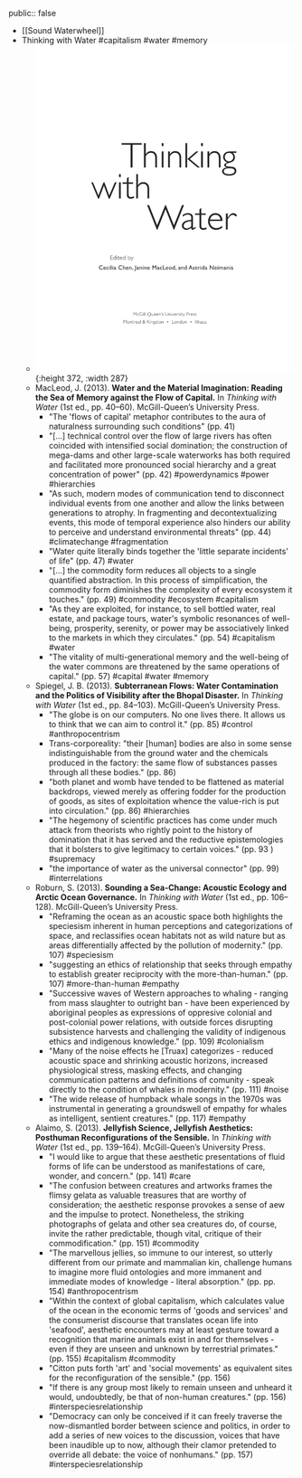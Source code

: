 public:: false

- [[Sound Waterwheel]]
- Thinking with Water #capitalism #water #memory
	- ![thin.png](../assets/thin_1656707956083_0.png){:height 372, :width 287}
	- MacLeod, J. (2013). __Water and the Material Imagination: Reading the Sea of Memory against the Flow of Capital.__ In *Thinking with Water* (1st ed., pp. 40–60). McGill-Queen’s University Press.
		- "The 'flows of capital' metaphor contributes to the aura of naturalness surrounding such conditions" (pp. 41)
		- "[...] technical control over the flow of large rivers has often coincided with intensified social domination; the construction of mega-dams and other large-scale waterworks has both required and facilitated more pronounced social hierarchy and a great concentration of power" (pp. 42) #powerdynamics #power #hierarchies
		- "As such, modern modes of communication tend to disconnect individual events from one another and allow the links between generations to atrophy. In fragmenting and decontextualizing events, this mode of temporal experience also hinders our ability to perceive and understand environmental threats" (pp. 44) #climatechange #fragmentation
		- "Water quite literally binds together the 'little separate incidents' of life" (pp. 47) #water
		- "[...] the commodity form reduces all objects to a single quantified abstraction. In this process of simplification, the commodity form diminishes the complexity of every ecosystem it touches." (pp. 49) #commodity #ecosystem #capitalism
		- "As they are exploited, for instance, to sell bottled water, real estate, and package tours, water's symbolic resonances of well-being, prosperity, serenity, or power may be associatively linked to the markets in which they circulates." (pp. 54) #capitalism #water
		- "The vitality of multi-generational memory and the well-being of the water commons are threatened by the same operations of capital." (pp. 57) #capital #water #memory
	- Spiegel, J. B. (2013). __Subterranean Flows: Water Contamination and the Politics of Visibility after the Bhopal Disaster.__ In *Thinking with Water* (1st ed., pp. 84–103). McGill-Queen’s University Press.
		- "The globe is on our computers. No one lives there. It allows us to think that we can aim to control it." (pp. 85) #control #anthropocentrism
		- Trans-corporeality: "their [human] bodies are also in some sense indistinguishable from the ground water and the chemicals produced in the factory: the same flow of substances passes through all these bodies." (pp. 86)
		- "both planet and womb have tended to be flattened as material backdrops, viewed merely as offering fodder for the production of goods, as sites of exploitation whence the value-rich is put into circulation." (pp. 86) #hierarchies
		- "The hegemony of scientific practices has come under much attack from theorists who rightly point to the history of domination that it has served and the reductive epistemologies that it bolsters to give legitimacy to certain voices." (pp. 93 ) #supremacy
		- "the importance of water as the universal connector" (pp. 99) #interrelations
	- Roburn, S. (2013). __Sounding a Sea-Change: Acoustic Ecology and Arctic Ocean Governance.__ In *Thinking with Water* (1st ed., pp. 106–128). McGill-Queen’s University Press.
		- "Reframing the ocean as an acoustic space both highlights the speciesism inherent in human perceptions and categorizations of space, and reclassifies ocean habitats not as wild nature but as areas differentially affected by the pollution of modernity." (pp. 107) #speciesism
		- "suggesting an ethics of relationship that seeks through empathy to establish greater reciprocity with the more-than-human." (pp. 107) #more-than-human #empathy
		- "Successive waves of Western approaches to whaling - ranging from mass slaughter to outright ban - have been experienced by aboriginal peoples as expressions of oppresive colonial and post-colonial power relations, with outside forces disrupting subsistence harvests and challenging the validity of indigenous ethics and indigenous knowledge." (pp. 109) #colonialism
		- "Many of the noise effects he [Truax] categorizes - reduced acoustic space and shrinking acoustic horizons, increased physiological stress, masking effects, and changing communication patterns and definitions of comunity - speak directly to the condition of whales in modernity." (pp. 111) #noise
		- "The wide release of humpback whale songs in the 1970s was instrumental in generating a groundswell of empathy for whales as intelligent, sentient creatures." (pp. 117) #empathy
	- Alaimo, S. (2013). __Jellyfish Science, Jellyfish Aesthetics: Posthuman Reconfigurations of the Sensible.__ In *Thinking with Water* (1st ed., pp. 139–164). McGill-Queen’s University Press.
		- "I would like to argue that these aesthetic presentations of fluid forms of life can be understood as manifestations of care, wonder, and concern." (pp. 141) #care
		- "The confusion between creatures and artworks frames the flimsy gelata as valuable treasures that are worthy of consideration; the aesthetic response provokes a sense of aew and the impulse to protect. Nonetheless, the striking photographs of gelata and other sea creatures do, of course, invite the rather predictable, though vital, critique of their commodification." (pp. 151) #commodity
		- "The marvellous jellies, so immune to our interest, so utterly different from our primate and mammalian kin, challenge humans to imagine more fluid ontologies and more immanent and immediate modes of knowledge - literal absorption." (pp. pp. 154) #anthropocentrism
		- "Within the context of global capitalism, which calculates value of the ocean in the economic terms of 'goods and services' and the consumerist discourse that translates ocean life into 'seafood', aesthetic encounters may at least gesture toward a recognition that marine animals exist in and for themselves - even if they are unseen and unknown by terrestrial primates." (pp. 155) #capitalism #commodity
		- "Citton puts forth 'art' and 'social movements' as equivalent sites for the reconfiguration of the sensible." (pp. 156)
		- "If there is any group most likely to remain unseen and unheard it would, undoubtedly, be that of non-human creatures." (pp. 156) #interspeciesrelationship
		- "Democracy can only be conceived if it can freely traverse the now-dismantled border between science and politics, in order to add a series of new voices to the discussion, voices that have been inaudible up to now, although their clamor pretended to override all debate: the voice of nonhumans." (pp. 157) #interspeciesrelationship